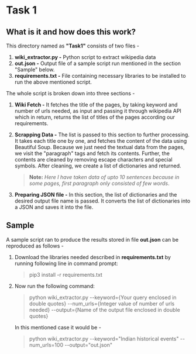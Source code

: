 # Task 1

## What is it and how does this work?
This directory named as **"Task1"** consists of two files - 
1. **wiki_extractor.py -** Python script to extract wikipedia data
2. **out.json -** Output file of a sample script run mentioned in the section "Sample" below.
3. **requirements.txt -** File containing necessary libraries to be installed to run the above mentioned script.




The whole script is broken down into three sections - 
1. **Wiki Fetch -** It fetches the title of the pages, by taking keyword and number of urls needed, as input and passing it through wikipedia API which in return, returns the list of titles of the pages according our requirements.
2. **Scrapping Data -** The list is passed to this section to further processing. It takes each title one by one, and fetches the content of the data using Beautiful Soup. Because we just need the textual data from the pages, we visit the "paragraph" tags and fetch its contents. Further, the contents are cleaned by removing escape characters and special symbols. After cleaning, we create a list of dictionaries and returned.

    > **Note:** *Here I have taken data of upto 10 sentences because in some pages, first paragraph only consisted of few words*.
3. **Preparing JSON file -** In this section, the list of dictionaries and the desired output file name is passed. It converts the list of dictionaries into a JSON and saves it into the file.


## Sample
A sample script ran to produce the results stored in file **out.json** can be reproduced as follows - 


1. Download the libraries needed described in **requirements.txt** by running following line in command prompt:
      > pip3 install -r requirements.txt
2. Now run the following command:
      > python wiki_extractor.py --keyword={Your query enclosed in double quotes} --num_urls={Integer value of number of urls needed} --output={Name of the output file enclosed in double quotes}
    
      In this mentioned case it would be -
      > python wiki_extractor.py --keyword="Indian historical events" --num_urls=100 --output="out.json"
